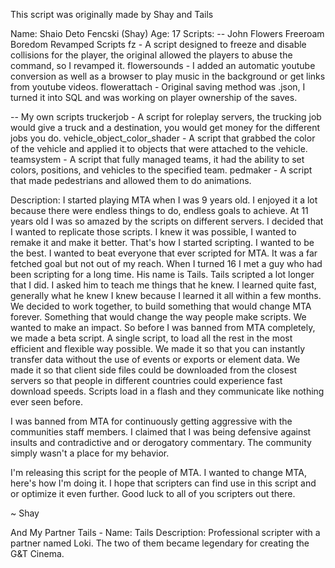 This script was originally made by Shay and Tails

Name: Shaio Deto Fencski (Shay)
Age: 17
Scripts:
-- John Flowers Freeroam Boredom Revamped Scripts
fz - A script designed to freeze and disable collisions for the player, the original allowed the players to abuse the command, so I revamped it.
flowersounds - I added an automatic youtube conversion as well as a browser to play music in the background or get links from youtube videos.
flowerattach - Original saving method was .json, I turned it into SQL and was working on player ownership of the saves.

-- My own scripts
truckerjob - A script for roleplay servers, the trucking job would give a truck and a destination, you would get money for the different jobs you do.
vehicle_object_color_shader - A script that grabbed the color of the vehicle and applied it to objects that were attached to the vehicle.
teamsystem - A script that fully managed teams, it had the ability to set colors, positions, and vehicles to the specified team.
pedmaker - A script that made pedestrians and allowed them to do animations.

Description: 
I started playing MTA when I was 9 years old. I enjoyed it a lot because there were endless things to do, endless goals to achieve. At 11 years old I was so amazed by the scripts on different servers. I decided that I wanted to replicate those scripts. I knew it was possible, I wanted to remake it and make it better. That's how I started scripting. I wanted to be the best. I wanted to beat everyone that ever scripted for MTA. It was a far fetched goal but not out of my reach. When I turned 16 I met a guy who had been scripting for a long time. His name is Tails. Tails scripted a lot longer that I did. I asked him to teach me things that he knew. I learned quite fast, generally what he knew I knew because I learned it all within a few months. We decided to work together, to build something that would change MTA forever. Something that would change the way people make scripts. We wanted to make an impact. So before I was banned from MTA completely, we made a beta script. A single script, to load all the rest in the most efficient and flexible way possible. We made it so that you can instantly transfer data without the use of events or exports or element data. We made it so that client side files could be downloaded from the closest servers so that people in different countries could experience fast download speeds. Scripts load in a flash and they communicate like nothing ever seen before.

I was banned from MTA for continuously getting aggressive with the communities staff members. I claimed that I was being defensive against insults and contradictive and or derogatory commentary. The community simply wasn't a place for my behavior.

I'm releasing this script for the people of MTA. I wanted to change MTA, here's how I'm doing it. I hope that scripters can find use in this script and or optimize it even further. Good luck to all of you scripters out there.

~ Shay

And My Partner Tails -
Name: Tails
Description:
Professional scripter with a partner named Loki. The two of them became legendary for creating the G&T Cinema.